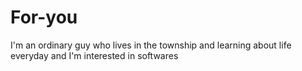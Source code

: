 # For-you
I'm an ordinary guy who lives in the township and learning about life everyday and I'm interested in softwares
